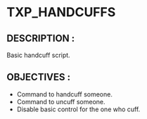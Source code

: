 # **TXP_HANDCUFFS**

## **DESCRIPTION :**
Basic handcuff script.

## **OBJECTIVES :**
- Command to handcuff someone.
- Command to uncuff someone.
- Disable basic control for the one who cuff.